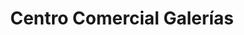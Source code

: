---
title: "Centro Comercial Galerías"
url: /pavas/centro-comercial-galerias/
shop: centro comercial
---